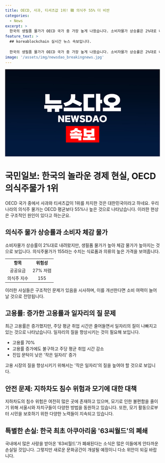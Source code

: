 ```yaml
---
title: OECD, 사과, 티셔츠값 1위! 韓 의식주 55% 더 비싼
categories:
  - News
excerpt: >
  한국의 생필품 물가가 OECD 국가 중 가장 높게 나왔습니다. 소비자물가 상승률은 2%대로 내려왔지만, 의식주 물가가 55% 더 비싸다고 합니다. 식료품과 의류의 가격이 높아, 공공요금은 저렴한 편이나, 생활과 직결된 물가가 높은 것으로 나타났습니다. 고용률은 최고치인 70%에 달하나, 질적인 면에서는 문제가 있습니다. 지하차도의 침수 위험, 도시공원에서의 모기 영역 등 생활과 관련된 다양한 이슈 중심으로 다뤄졌습니다.
feature_text: >
  ## koreablockchain 실시간 뉴스 속보입니다.

  한국의 생필품 물가가 OECD 국가 중 가장 높게 나왔습니다. 소비자물가 상승률은 2%대로 내려왔지만, 의식주 물가가 55% 더 비싸다고 합니다. 식료품과 의류의 가격이 높아, 공공요금은 저렴한 편이나, 생활과 직결된 물가가 높은 것으로 나타났습니다. 고용률은 최고치인 70%에 달하나, 질적인 면에서는 문제가 있습니다. 지하차도의 침수 위험, 도시공원에서의 모기 영역 등 생활과 관련된 다양한 이슈 중심으로 다뤄졌습니다.
image: '/assets/img/newsdao_breakingnews.jpg'
---
```


<p><img src="/assets/img/newsdao_breakingnews.jpg" alt="koreablockchain 속보" /></p>

<h1>국민일보: 한국의 놀라운 경제 현실, OECD 의식주물가 1위</h1>

<p data-ke-size="size16">OECD 국가 중에서 사과와 티셔츠값이 1위를 차지한 것은 대한민국이라고 하네요. 우리나라의 의식주 물가는 OECD 평균보다 55%나 높은 것으로 나타났습니다. 이러한 현상은 구조적인 원인이 있다고 하는군요.</p>

<h2>의식주 물가 상승률과 소비자 체감 물가</h2>

<p data-ke-size="size16">소비자물가 상승률이 2%대로 내려왔지만, 생필품 물가가 높아 체감 물가가 높아지는 것으로 보입니다. 의식주물가가 155라는 수치는 식료품과 의류의 높은 가격을 보여줍니다.</p>

<table>
  <tr>
    <td style="text-align: center; height: 17px;"><b>항목</b></td>
    <td style="text-align: center; height: 17px;"><b>위험성</b></td>
  </tr>
  <tr>
    <td style="text-align: center; height: 17px;">공공요금</td>
    <td style="text-align: center; height: 17px;">27% 저렴</td>
  </tr>
  <tr>
    <td style="text-align: center; height: 17px;">의식주 지수</td>
    <td style="text-align: center; height: 17px;">155</td>
  </tr>
</table>

<p data-ke-size="size16">이러한 사실들은 구조적인 문제가 있음을 시사하며, 이를 개선한다면 소비 여력이 늘어날 것으로 전망됩니다.</p>

<h2>고용률: 증가한 고용률과 일자리의 질 문제</h2>

<p data-ke-size="size16">최근 고용률은 증가했지만, 주당 평균 취업 시간은 줄어들면서 일자리의 질이 나빠지고 있는 것으로 나타났습니다. 일자리의 질을 향상시키는 것이 필요해 보입니다.</p>

<ul>
  <li>고용률 70%</li>
  <li>고용률 증가에도 불구하고 주당 평균 취업 시간 감소</li>
  <li>진입 문턱이 낮은 '작은 일자리' 증가</li>
</ul>

<p data-ke-size="size16">고용 시장의 질을 향상시키기 위해서는 '작은 일자리'의 질을 높여야 할 것으로 보입니다.</p>

<h2>안전 문제: 지하차도 침수 위험과 모기에 대한 대책</h2>

<p data-ke-size="size16">지하차도의 침수 위험은 여전히 많은 곳에 존재하고 있으며, 모기로 인한 불편함을 줄이기 위해 서울시와 자치구들이 다양한 방법을 동원하고 있습니다. 또한, 모기 활동으로부터 시민을 보호하기 위한 다양한 노력들이 지속되고 있습니다.</p>

<h2>특별한 손실: 한국 최초 아쿠아리움 '63씨월드'의 폐쇄</h2>

<p data-ke-size="size16">국내에서 많은 사랑을 받아온 '63씨월드'가 폐쇄된다는 소식은 많은 이들에게 안타까운 손실일 것입니다. 그렇지만 새로운 문화공간이 개설될 예정이니 다소 위안이 되길 바랍니다.</p>

